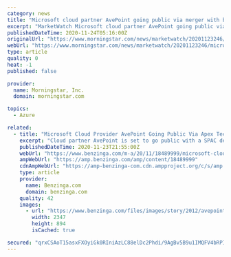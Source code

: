 ```yaml
---
category: news
title: "Microsoft cloud partner AvePoint going public via merger with blank-check company Apex Technology"
excerpt: "MarketWatch Microsoft cloud partner AvePoint going public via merger with blank-check company Apex Technology . . Nov 23, 2020 2:57 PM UTC"
publishedDateTime: 2020-11-24T05:16:00Z
originalUrl: "https://www.morningstar.com/news/marketwatch/20201123246/microsoft-cloud-partner-avepoint-going-public-via-merger-with-blank-check-company-apex-technology"
webUrl: "https://www.morningstar.com/news/marketwatch/20201123246/microsoft-cloud-partner-avepoint-going-public-via-merger-with-blank-check-company-apex-technology"
type: article
quality: 0
heat: -1
published: false

provider:
  name: Morningstar, Inc.
  domain: morningstar.com

topics:
  - Azure

related:
  - title: "Microsoft Cloud Provider AvePoint Going Public Via Apex Technology SPAC"
    excerpt: "Cloud partner AvePoint is set to go public with a SPAC deal announced Monday. The SPAC Deal: AvePoint will go public via"
    publishedDateTime: 2020-11-23T21:55:00Z
    webUrl: "https://www.benzinga.com/m-a/20/11/18489999/microsoft-cloud-provider-avepoint-going-public-via-apex-technology-spac"
    ampWebUrl: "https://amp.benzinga.com/amp/content/18489999"
    cdnAmpWebUrl: "https://amp-benzinga-com.cdn.ampproject.org/c/s/amp.benzinga.com/amp/content/18489999"
    type: article
    provider:
      name: Benzinga.com
      domain: benzinga.com
    quality: 42
    images:
      - url: "https://www.benzinga.com/files/images/story/2012/avepoint__logo.jpg"
        width: 2347
        height: 894
        isCached: true

secured: "qrxCSAoT15asxFXOyiGk0RIniAzLC88elDc2Phdi/9AgBv5B9u1IMQFV4bRPIkQ9gpJmjypDR863O88YKJtXdWBWiXUkyDfuNQNcsaXRxMjvEFqhiC8RXhDWs4xZ2XO8YA/YtO/6woAzG0ry6D8AndoGL0upLOFIJvH3D4ooB9r/S9YKEf3K/UodlyxzNekLwXOxDORF61Y8XDW+28+HXD2gp5/JhaPJr6YLx1RYJrNA1GicNTSiTr9VWeYO8T+t9/hkoDJbwk4LK/HnPp95YXk7kerDjXrmLNqZMiwk7/QuURN79S8ALY3oOe+z0QVWuXyrycSxMcq1hpP80b8weAm5H94qsI3iv4xqLAXXjVU=;g5z4tk/sWYffUo/xJDqUqg=="
---
```


